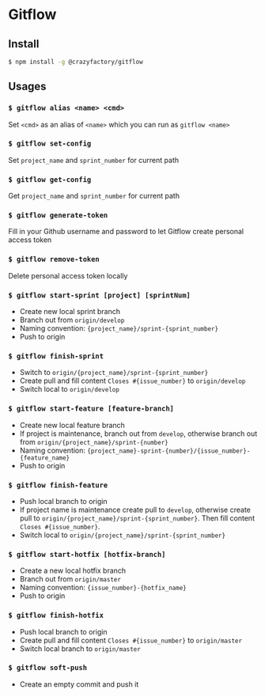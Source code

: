 # Gitflow

## Install
```sh
$ npm install -g @crazyfactory/gitflow
```

## Usages

### `$ gitflow alias <name> <cmd>`
Set `<cmd>` as an alias of `<name>` which you can run as `gitflow <name>`

### `$ gitflow set-config`
Set `project_name` and `sprint_number` for current path
  
### `$ gitflow get-config`
Get `project_name` and `sprint_number` for current path
  
### `$ gitflow generate-token`
Fill in your Github username and password to let Gitflow create personal access token

### `$ gitflow remove-token`
Delete personal access token locally

### `$ gitflow start-sprint [project] [sprintNum]`
  - Create new local sprint branch
  - Branch out from `origin/develop`
  - Naming convention: `{project_name}/sprint-{sprint_number}`
  - Push to origin

### `$ gitflow finish-sprint` 
  - Switch to `origin/{project_name}/sprint-{sprint_number}`
  - Create pull and fill content `Closes #{issue_number}` to `origin/develop` 
  - Switch local to `origin/develop`

### `$ gitflow start-feature [feature-branch]`
  - Create new local feature branch
  - If project is maintenance, branch out from `develop`, otherwise branch out from `origin/{project_name}/sprint-{number}`
  - Naming convention: `{project_name}-sprint-{number}/{issue_number}-{feature_name}`
  - Push to origin

### `$ gitflow finish-feature`
  - Push local branch to origin
  - If project name is maintenance create pull to `develop`, otherwise create pull to `origin/{project_name}/sprint-{sprint_number}`. Then fill content `Closes #{issue_number}`. 
  - Switch local to `origin/{project_name}/sprint-{sprint_number}`

### `$ gitflow start-hotfix [hotfix-branch]`
  - Create a new local hotfix branch
  - Branch out from `origin/master`
  - Naming convention: `{issue_number}-{hotfix_name}`
  - Push to origin

### `$ gitflow finish-hotfix`
  - Push local branch to origin
  - Create pull and fill content `Closes #{issue_number}` to `origin/master`
  - Switch local branch to `origin/master`

### `$ gitflow soft-push`
  - Create an empty commit and push it
